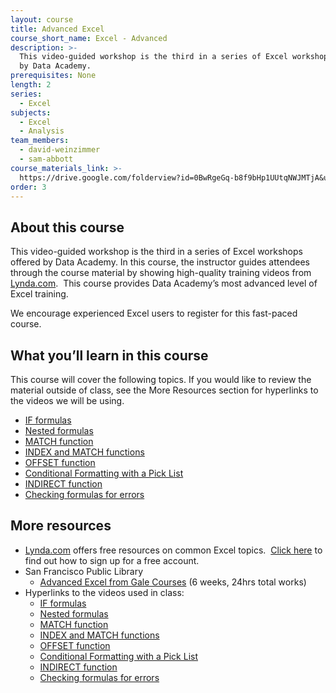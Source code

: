 ```yaml
---
layout: course
title: Advanced Excel
course_short_name: Excel - Advanced
description: >-
  This video-guided workshop is the third in a series of Excel workshops offered
  by Data Academy.
prerequisites: None
length: 2
series:
  - Excel
subjects:
  - Excel
  - Analysis
team_members:
  - david-weinzimmer
  - sam-abbott
course_materials_link: >-
  https://drive.google.com/folderview?id=0BwRgeGq-b8f9bHp1UUtqNWJMTjA&usp=sharing
order: 3
---
```



## About this course

This video-guided workshop is the third in a series of Excel workshops offered by Data Academy. In this course, the instructor guides attendees through the course material by showing high-quality training videos from [Lynda.com](https://drive.google.com/file/d/0BwRgeGq-b8f9eVNXQU9BNEJJVHc/view?usp=sharing). &nbsp;This course provides Data Academy’s most advanced level of Excel training.

We encourage experienced Excel users to register for this fast-paced course.

## What you’ll learn in this course

This course will cover the following topics. If you would like to review the material outside of class, see the More Resources section for hyperlinks to the videos we will be using.

* [IF formulas](https://www.lynda.com/Excel-tutorials/logical-tests/431188/463312-4.html)
* [Nested formulas](https://www.lynda.com/Excel-tutorials/Expanding-nested-statements/431188/463313-4.html)
* [MATCH function](https://www.lynda.com/Excel-tutorials/Locating-data-MATCH-function/431188/463322-4.html)
* [INDEX and MATCH functions](https://www.lynda.com/Excel-tutorials/Using-MATCH-INDEX-functions-together/431188/463324-4.html)
* [OFFSET function](https://www.lynda.com/Excel-tutorials/Use-OFFSET-function-tabulating-moving-data/363001/511305-4.html)
* [Conditional Formatting with a Pick List](https://www.lynda.com/Excel-tutorials/Creating-Variable-Conditional-Formatting-Rules/363001/447337-4.html)
* [INDIRECT function](https://www.lynda.com/Excel-tutorials/Returning-references-INDIRECT-function/431188/463362-4.html)
* [Checking formulas for errors](https://www.lynda.com/Excel-tutorials/Debugging-formulas-F9-key/431188/463300-4.html)

## More resources

* [Lynda.com](https://www.lynda.com/) offers free resources on common Excel topics. &nbsp;[Click here](https://drive.google.com/file/d/0BwRgeGq-b8f9eVNXQU9BNEJJVHc/view?usp=sharing) to find out how to sign up for a free account.
* San Francisco Public Library
  * [Advanced Excel from Gale Courses](http://education.gale.com/l-sfpl/SearchResults.aspx?SearchTerms=Advanced+Excel)&nbsp;(6 weeks, 24hrs total works)
* Hyperlinks to the videos used in class:
  * [IF formulas](https://www.lynda.com/Excel-tutorials/logical-tests/431188/463312-4.html)
  * [Nested formulas](https://www.lynda.com/Excel-tutorials/Expanding-nested-statements/431188/463313-4.html)
  * [MATCH function](https://www.lynda.com/Excel-tutorials/Locating-data-MATCH-function/431188/463322-4.html)
  * [INDEX and MATCH functions](https://www.lynda.com/Excel-tutorials/Using-MATCH-INDEX-functions-together/431188/463324-4.html)
  * [OFFSET function](https://www.lynda.com/Excel-tutorials/Use-OFFSET-function-tabulating-moving-data/363001/511305-4.html)
  * [Conditional Formatting with a Pick List](https://www.lynda.com/Excel-tutorials/Creating-Variable-Conditional-Formatting-Rules/363001/447337-4.html)
  * [INDIRECT function](https://www.lynda.com/Excel-tutorials/Returning-references-INDIRECT-function/431188/463362-4.html)
  * [Checking formulas for errors](https://www.lynda.com/Excel-tutorials/Debugging-formulas-F9-key/431188/463300-4.html)